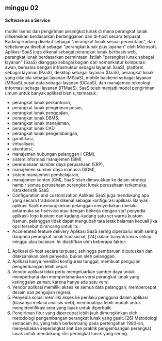 ## minggu 02
#### Software as a Service
model lisensi dan pengiriman perangkat lunak di mana perangkat lunak dilisensikan berdasarkan berlangganan dan di-host secara terpusat. Kadang-kadang disebut sebagai "perangkat lunak sesuai permintaan", dan sebelumnya disebut sebagai "perangkat lunak plus layanan" oleh Microsoft. Aplikasi SaaS juga dikenal sebagai perangkat lunak berbasis web, perangkat lunak berdasarkan permintaan. Istilah "perangkat lunak sebagai layanan" (SaaS) dianggap sebagai bagian dari nomenklatur komputasi awan, bersama dengan infrastruktur sebagai layanan (IaaS), platform sebagai layanan (PaaS), desktop sebagai layanan (DaaS), perangkat lunak yang dikelola sebagai layanan (MSaaS), mobile backend sebagai layanan (MBaaS),pusat data sebagai layanan (DCaaS), dan manajemen teknologi informasi sebagai layanan (ITMaaS).
 SaaS telah menjadi model pengiriman umum untuk banyak aplikasi bisnis, termasuk :
 * perangkat lunak perkantoran, 
 * perangkat lunak pengiriman pesan, 
 * perangkat lunak penggajian, 
 * perangkat lunak DBMS,
 * perangkat lunak manajemen,
 * perangkat lunak CAD,
 * perangkat lunak pengembangan,
 * gamifikasi, 
 * virtualisasi,
 * akuntansi,
 * manajemen hubungan pelanggan ( CRM),
 * sistem informasi manajemen (SIM),
 * perencanaan sumber daya perusahaan (ERP),
 * manajemen sumber daya manusia (SDM), 
 * sistem manajemen pembelajaran,
 * manajemen konten (CM), 
  SaaS telah dimasukkan ke dalam strategi hampir semua perusahaan perangkat lunak perusahaan terkemuka.
   Karakteristik SaaS
  * Configuration and customization
   Aplikasi SaaS juga mendukung apa yang secara tradisional dikenal sebagai konfigurasi aplikasi.
    Banyak aplikasi SaaS memungkinkan pelanggan menyediakan (melalui antarmuka self-service atau dengan bekerja dengan staf penyedia aplikasi) logo kustom dan kadang-kadang satu set warna kustom. Namun, pelanggan tidak dapat mengubah tata letak halaman kecuali jika opsi tersebut dirancang untuk itu.
  * Accelerated feature delivery
   Aplikasi SaaS sering diperbarui lebih sering daripada perangkat lunak tradisional, [24] dalam banyak kasus setiap minggu atau bulanan. Ini diaktifkan oleh beberapa faktor:
1. Aplikasi di-host secara terpusat, sehingga pembaruan diputuskan dan dilaksanakan oleh penyedia, bukan oleh pelanggan.
2. Aplikasi hanya memiliki konfigurasi tunggal, membuat pengujian pengembangan lebih cepat.
3. Vendor aplikasi tidak perlu mengeluarkan sumber daya untuk memperbarui dan mempertahankan versi perangkat lunak yang ketinggalan zaman, karena hanya ada satu versi.
4. Vendor aplikasi memiliki akses ke semua data pelanggan, mempercepat desain dan pengujian regresi.
5. Penyedia solusi memiliki akses ke perilaku pengguna dalam aplikasi (biasanya melalui analisis web), membuatnya lebih mudah untuk mengidentifikasi area yang layak untuk diperbaiki.
6. Pengiriman fitur yang dipercepat lebih jauh dimungkinkan oleh metodologi pengembangan perangkat lunak yang gesit. [26] Metodologi semacam itu, yang telah berkembang pada pertengahan 1990-an, menyediakan seperangkat alat dan praktik pengembangan perangkat lunak untuk mendukung rilis perangkat lunak yang sering.